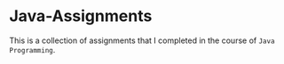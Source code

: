# Java-Assignments

This is a collection of assignments that I completed in the course of `Java Programming`.


